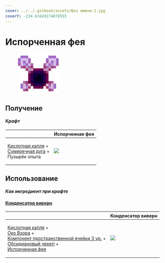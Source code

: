 ```yaml
---
cover: ../../.gitbook/assets/Без имени-2.jpg
coverY: -234.63428174878555
---
```


# Испорченная фея

<figure><img src="../../.gitbook/assets/corrupted_pixie_128.png" alt=""><figcaption></figcaption></figure>

## Получение

#### _Крафт_

|                                                                                                                |  Испорченная фея                                |
| -------------------------------------------------------------------------------------------------------------- | ----------------------------------------------- |
| <p><a href="acid.md">Кислотная капля</a> +<br><a href="dusk_arc.md">Сумеречная дуга</a> +<br>Пузырёк опыта</p> | ![](../../.gitbook/assets/corrupted\_pixie.png) |

## Использование

#### _Как ингредиент при крафте_

#### [Конденсатор виверн](wyvern_capacitor.md)

|                                                                                                                                                                                                                                                                                                         |  Конденсатор виверн                              |
| ------------------------------------------------------------------------------------------------------------------------------------------------------------------------------------------------------------------------------------------------------------------------------------------------------- | ------------------------------------------------ |
| <p><a href="acid.md">Кислотная капля</a> +<br><a href="watching_eye.md">Око Взора</a> +<br><a href="spatial_cell_component_128.md">Компонент пространственной ячейки 3 ур.</a> +<br><a href="obsidian_skull_shield.md">Обсидиановый череп</a> +<br><a href="corrupted_pixie.md">Испорченная фея</a></p> | ![](../../.gitbook/assets/wyvern\_capacitor.png) |

